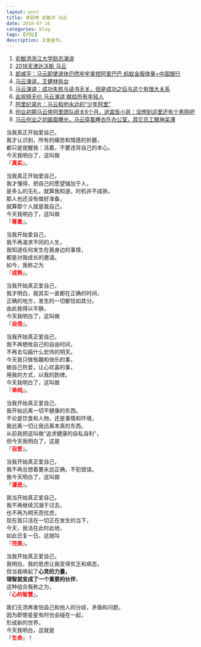 ```yaml
---
layout: post
title: 卓别林 俞敏洪 马云
date: 2018-07-16
categories: blog
tags: [闲扯]
description: 文章金句。
---
```


1. [俞敏洪浙江大学励志演讲](https://www.bilibili.com/video/av8368348)<br>
1. [2018天津达沃斯 马云](https://www.bilibili.com/video/av32149540)<br>
1. [郎咸平：马云即使退休仍然牢牢掌控阿里巴巴 蚂蚁金服体量=中国银行](https://www.bilibili.com/video/av32899636)<br>
1. [马云演讲，王健林拆台](https://www.bilibili.com/video/av6529699)<br>
1. [马云演讲：成功失败与读书无关，但是成功之后与这个有很大关系](https://www.bilibili.com/video/av33613915)<br>
1. [此视频无价 马云演讲 献给所有年轻人](https://www.bilibili.com/video/av32972041)<br>
1. [阿里纪录片：马云和他永远的“少年阿里”](https://www.bilibili.com/video/av5232102)<br>
1. [创业初期马云带阿里团队闭关6个月，送盒饭小哥：没想到这里还有个黑网吧](https://www.bilibili.com/video/av24110088)<br>
1. [马云创业之初画面曝光，马云穿着睡衣在办公室，其它员工眼神呆滞](https://www.bilibili.com/video/av9161971)<br>



当我真正开始爱自己，<br>
我才认识到，所有的痛苦和情感的折磨，<br>
都只是提醒我：活着，不要违背自己的本心。<br>
今天我明白了，这叫做 <br>『<font color="#FF0000"><b>真实</b></font>』。


当我真正开始爱自己，<br>
我才懂得，把自己的愿望强加于人，<br>
是多么的无礼，就算我知道，时机并不成熟，<br>
那人也还没有做好准备，<br>
就算那个人就是我自己，<br>
今天我明白了，这叫做<br>
『<font color="#FF0000"><b>尊重</b></font>』。


当我开始爱自己，<br>
我不再渴求不同的人生，<br>
我知道任何发生在我身边的事情，<br>
都是对我成长的邀请。<br>
如今，我称之为<br>
『<font color="#FF0000"><b>成熟</b></font>』。


当我开始真正爱自己，<br>
我才明白，我其实一直都在正确的时间，<br>
正确的地方，发生的一切都恰如其分。<br>
由此我得以平静。<br>
今天我明白了，这叫做<br>
『<font color="#FF0000"><b>自信</b></font>』。


当我开始真正爱自己，<br>
我不再牺牲自己的自由时间，<br>
不再去勾画什么宏伟的明天。<br>
今天我只做有趣和快乐的事，<br>
做自己热爱，让心欢喜的事，<br>
用我的方式，以我的韵律。<br>
今天我明白了，这叫做<br>
『<font color="#FF0000"><b>单纯</b></font>』。


当我开始真正爱自己，<br>
我开始远离一切不健康的东西。<br>
不论是饮食和人物，还是事情和环境，<br>
我远离一切让我远离本真的东西。<br>
从前我把这叫做“追求健康的自私自利”，<br>
但今天我明白了，这是<br>
『<font color="#FF0000"><b>自爱</b></font>』。


当我开始真正爱自己，<br>
我不再总想着要永远正确，不犯错误。<br>
我今天明白了，这叫做<br>
『<font color="#FF0000"><b>谦逊</b></font>』。

 

我当开始真正爱自己，<br>
我不再继续沉溺于过去，<br>
也不再为明天而忧虑，<br>
现在我只活在一切正在发生的当下，<br>
今天，我活在此时此地，<br>
如此日复一日。这就叫<br>
『<font color="#FF0000"><b>完美</b></font>』。


当我开始真正爱自己，<br>
我明白，我的思虑让我变得贫乏和病态，<br>
但当我唤起了**心灵的力量，<br>
理智就变成了一个重要的伙伴**，<br>
这种组合我称之为，<br>
『<font color="#FF0000"><b>心的智慧</b></font>』。

 

我们无须再害怕自己和他人的分歧，矛盾和问题，<br>
因为即使星星有时也会碰在一起，<br>
形成新的世界，<br>
今天我明白，这就是<br>
『<font color="#FF0000"><b>生命</b></font>』！





